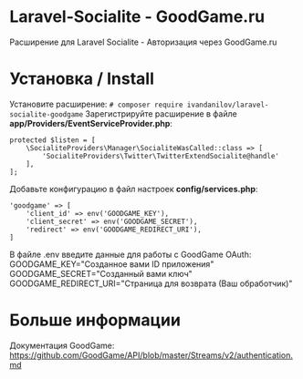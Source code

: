 # Laravel-Socialite - GoodGame.ru
Расширение для Laravel Socialite - Авторизация через GoodGame.ru

# Установка / Install
Установите расширение:
`# composer require ivandanilov/laravel-socialite-goodgame`
Зарегистрируйте расширение в файле **app/Providers/EventServiceProvider.php**:
```
protected $listen = [
    \SocialiteProviders\Manager\SocialiteWasCalled::class => [
        'SocialiteProviders\Twitter\TwitterExtendSocialite@handle'
    ],
];
```
Добавьте конфигурацию в файл настроек **config/services.php**:
```
'goodgame' => [
    'client_id' => env('GOODGAME_KEY'),
    'client_secret' => env('GOODGAME_SECRET'),
    'redirect' => env('GOODGAME_REDIRECT_URI'),
]
```
В файле .env введите данные для работы с GoodGame OAuth:
GOODGAME_KEY="Созданное вами ID приложения"
GOODGAME_SECRET="Созданный вами ключ"
GOODGAME_REDIRECT_URI="Страница для возврата (Ваш обработчик)"

# Больше информации
Документация GoodGame: https://github.com/GoodGame/API/blob/master/Streams/v2/authentication.md

